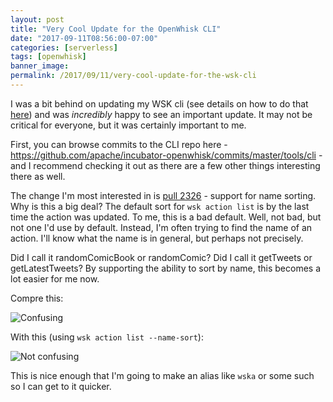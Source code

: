 ```yaml
---
layout: post
title: "Very Cool Update for the OpenWhisk CLI"
date: "2017-09-11T08:56:00-07:00"
categories: [serverless]
tags: [openwhisk]
banner_image: 
permalink: /2017/09/11/very-cool-update-for-the-wsk-cli
---
```


I was a bit behind on updating my WSK cli (see details on how to do that [here](https://www.raymondcamden.com/2017/04/25/updating-your-openwhisk-cli)) and was *incredibly* happy to see an important update. It may not be critical for everyone, but it was certainly important to me.

First, you can browse commits to the CLI repo here - https://github.com/apache/incubator-openwhisk/commits/master/tools/cli - and I recommend checking it out as there are a few other things interesting there as well. 

The change I'm most interested in is [pull 2326](https://github.com/apache/incubator-openwhisk/pull/2326) - support for name sorting. Why is this a big deal? The default sort for `wsk action list` is by the last time the action was updated. To me, this is a bad default. Well, not bad, but not one I'd use by default. Instead, I'm often trying to find the name of an action. I'll know what the name is in general, but perhaps not precisely. 

Did I call it randomComicBook or randomComic? Did I call it getTweets or getLatestTweets? By supporting the ability to sort by name, this becomes a lot easier for me now. 

Compre this:

![Confusing](https://static.raymondcamden.com/images/2017/9/wskn1.jpg)

With this (using `wsk action list --name-sort`):

![Not confusing](https://static.raymondcamden.com/images/2017/9/wskn2.jpg)

This is nice enough that I'm going to make an alias like `wska` or some such so I can get to it quicker.
